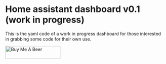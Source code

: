 # Home assistant dashboard v0.1 (work in progress)

This is the yaml code of a work in progress dashboard for those interested in grabbing some code for their own use. 


<a href="https://www.buymeacoffee.com/shr1k3" target="_blank"><img src="https://cdn.buymeacoffee.com/buttons/v2/default-yellow.png" alt="Buy Me A Beer" style="height: 41px !important;width: 174px !important;" ></a>
